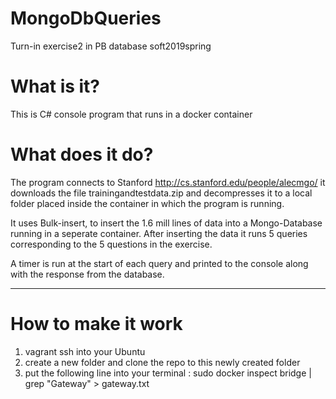 # MongoDbQueries
Turn-in exercise2 in PB database soft2019spring

# What is it?
This is C# console program that runs in a docker container

# What does it do?
The program connects to Stanford http://cs.stanford.edu/people/alecmgo/ it downloads the file trainingandtestdata.zip and decompresses it to a local folder placed inside the container in which the program is running.

It uses Bulk-insert, to insert the 1.6 mill lines of data into a Mongo-Database running in a seperate container.
After inserting the data it runs 5 queries corresponding to the 5 questions in the exercise.

A timer is run at the start of each query and printed to the console along with the response from the database.

------------------------------------------------------------------------------------------------------------------

# How to make it work
1) vagrant ssh into your Ubuntu
2) create a new folder and clone the repo to this newly created folder
3) put the following line into your terminal : sudo docker inspect bridge | grep "Gateway" > gateway.txt
